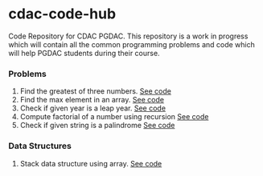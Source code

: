 # cdac-code-hub
Code Repository for CDAC PGDAC.
This repository is a work in progress which will contain all the common programming problems and code which will help PGDAC students during their course.



### Problems
1. Find the greatest of three numbers. [See code](https://github.com/suraj-subramanian/cdac-code-hub/blob/master/CppPrograms/max_of_three.cpp)
2. Find the max element in an array. [See code](https://github.com/suraj-subramanian/cdac-code-hub/blob/master/CppPrograms/max_of_array.cpp)
3. Check if given year is a leap year. [See code](https://github.com/suraj-subramanian/cdac-code-hub/blob/master/CppPrograms/leap_year.cpp)
4. Compute factorial of a number using recursion [See code](https://github.com/suraj-subramanian/cdac-code-hub/blob/master/CppPrograms/factorial_recursion.cpp)
5. Check if given string is a palindrome [See code](https://github.com/suraj-subramanian/cdac-code-hub/blob/master/CppPrograms/string_palindrome.cpp)

### Data Structures
1. Stack data structure using array. [See code](https://github.com/suraj-subramanian/cdac-code-hub/blob/master/data-structures/stack.cpp)